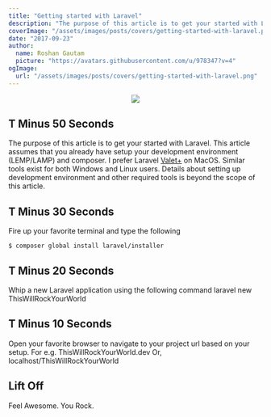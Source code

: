 ```yaml
---
title: "Getting started with Laravel"
description: "The purpose of this article is to get your started with Laravel. This article assumes that you already have setup your development environment (LEMP/LAMP) and composer. I prefer Laravel [Valet+](https://github.com/weprovide/valet-plus) on MacOS. Similar tools exist for both Windows and Linux users. Details about setting up development environment and other required tools is beyond the scope of this article."
coverImage: "/assets/images/posts/covers/getting-started-with-laravel.png"
date: "2017-09-23"
author:
  name: Roshan Gautam
  picture: "https://avatars.githubusercontent.com/u/978347?v=4"
ogImage:
  url: "/assets/images/posts/covers/getting-started-with-laravel.png"
---
```

<p style="text-align: center;">
  <image src="./getting-started-with-laravel.png"/>
</p>

## T Minus 50 Seconds

The purpose of this article is to get your started with Laravel. This article assumes that you already have setup your development environment (LEMP/LAMP) and composer. I prefer Laravel [Valet+](https://github.com/weprovide/valet-plus) on MacOS. Similar tools exist for both Windows and Linux users. Details about setting up development environment and other required tools is beyond the scope of this article.

## T Minus 30 Seconds

Fire up your favorite terminal and type the following

```sbtshell
$ composer global install laravel/installer
```

## T Minus 20 Seconds

Whip a new Laravel application using the following command laravel new ThisWillRockYourWorld

## T Minus 10 Seconds

Open your favorite browser to navigate to your project url based on your setup. For e.g. ThisWillRockYourWorld.dev Or, localhost/ThisWillRockYourWorld

## Lift Off

Feel Awesome. You Rock.
